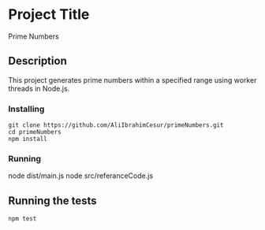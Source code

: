 # Project Title

Prime Numbers

## Description

This project generates prime numbers within a specified range using worker threads in Node.js.

### Installing

```
git clone https://github.com/AliIbrahimCesur/primeNumbers.git
cd primeNumbers
npm install

```

### Running

node dist/main.js
node src/referanceCode.js

## Running the tests

```
npm test
```
